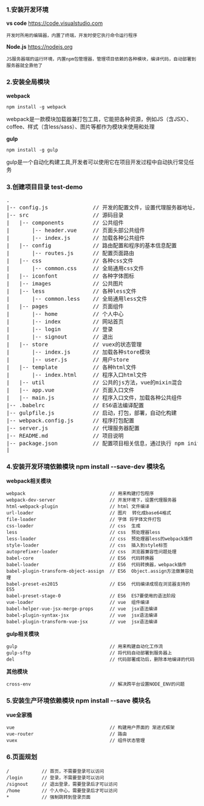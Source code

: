 ### 1.安装开发环境
**vs code** https://code.visualstudio.com 
```
开发时所用的编辑器，内置了终端，开发时使它执行命令运行程序
```
**Node.js** https://nodejs.org 
```
JS服务器端的运行环境，内置npm包管理器，管理项目依赖的各种模块，编译代码，自动部署到服务器就全靠他了
```

### 2.安装全局模块
**webpack** 
```
npm install -g webpack
```
webpack是一款模块加载器兼打包工具，它能把各种资源，例如JS（含JSX）、coffee、样式（含less/sass）、图片等都作为模块来使用和处理


**gulp**
```
npm install -g gulp
```
 gulp是一个自动化构建工具,开发者可以使用它在项目开发过程中自动执行常见任务

### 3.创建项目目录 test-demo 
<pre>
.
|-- config.js              // 开发的配置文件，设置代理服务器地址，自动部署到服务器的帐号配置等
|-- src                    // 源码目录
|   |-- components         // 公共组件
|       |-- header.vue     // 页面头部公共组件
|       |-- index.js       // 加载各种公共组件
|   |-- config             // 路由配置和程序的基本信息配置
|       |-- routes.js      // 配置页面路由
|   |-- css                // 各种css文件
|       |-- common.css     // 全局通用css文件
|   |-- iconfont           // 各种字体图标
|   |-- images             // 公共图片
|   |-- less               // 各种less文件
|       |-- common.less    // 全局通用less文件
|   |-- pages              // 页面组件
|       |-- home           // 个人中心
|       |-- index          // 网站首页
|       |-- login          // 登录
|       |-- signout        // 退出
|   |-- store              // vuex的状态管理
|       |-- index.js       // 加载各种store模块
|       |-- user.js        // 用户store
|   |-- template           // 各种html文件
|       |-- index.html     // 程序入口html文件
|   |-- util               // 公共的js方法，vue的mixin混合
|   |-- app.vue            // 页面入口文件
|   |-- main.js            // 程序入口文件，加载各种公共组件
|-- .babelrc               // ES6语法编译配置
|-- gulpfile.js            // 启动，打包，部署，自动化构建
|-- webpack.config.js      // 程序打包配置
|-- server.js              // 代理服务器配置
|-- README.md              // 项目说明
|-- package.json           // 配置项目相关信息，通过执行 npm init 命令创建
|__
</pre>

### 4.安装开发环境依赖模块 npm install --save-dev 模块名
**webpack相关模块**
```
webpack                               // 用来构建打包程序
webpack-dev-server                    // 开发环境下，设置代理服务器
html-webpack-plugin                   // html 文件编译
url-loader                            // 图片  转化成base64格式
file-loader                           // 字体 将字体文件打包
css-loader                            // css  生成
less                                  // css  预处理器less
less-loader                           // css  预处理器less的webpack插件
style-loader                          // css  插入到style标签
autoprefixer-loader                   // css  浏览器兼容性问题处理
babel-core                            // ES6  代码转换器
babel-loader                          // ES6  代码转换器，webpack插件
babel-plugin-transform-object-assign  // ES6  Object.assign方法做兼容处理
babel-preset-es2015                   // ES6  代码编译成现在浏览器支持的ES5
babel-preset-stage-0                  // ES6  ES7要使用的语法阶段
vue-loader                            // vue  组件编译
babel-helper-vue-jsx-merge-props      // vue  jsx语法编译
babel-plugin-syntax-jsx               // vue  jsx语法编译
babel-plugin-transform-vue-jsx        // vue  jsx语法编译
```

**gulp相关模块**
```
gulp                                  // 用来构建自动化工作流
gulp-sftp                             // 将代码自动部署到服务器上
del                                   // 代码部署成功后，删除本地编译的代码
```
**其他模块**
```
cross-env                             // 解决跨平台设置NODE_ENV的问题
```
### 5.安装生产环境依赖模块 npm install --save 模块名
**vue全家桶**
```
vue                                   // 构建用户界面的 渐进式框架
vue-router                            // 路由
vuex                                  // 组件状态管理
```

### 6.页面规划
```
/            // 首页，不需要登录可以访问
/login       // 登录，不需要登录可以访问
/signout     // 退出登录，需要登录后才可以访问
/home        // 个人中心，需要登录后才可以访问
*            // 强制跳转到登录页面
```
